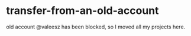 # transfer-from-an-old-account
old account @valeesz has been blocked, so I moved all my projects here.
